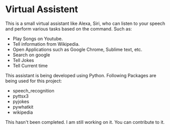 # Virtual Assistent
This is a small virtual assistant like Alexa, Siri, who can listen to your speech and perform various tasks based on the command. Such as: 
- Play Songs on Youtube. 
- Tell information from Wikipedia.
- Open Applications such as Google Chrome, Sublime text, etc.
- Search on google 
- Tell Jokes
- Tell Current time

This assistant is being developed using Python. Following Packages are being used for this project:
- speech_recognition
- pyttsx3
- pyjokes
- pywhatkit
- wikipedia

This hasn't been completed. I am still working on it. You can contribute to it.

